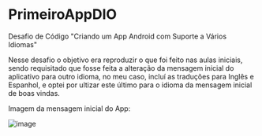 # PrimeiroAppDIO

Desafio de Código "Criando um App Android com Suporte a Vários Idiomas"

Nesse desafio o objetivo era reproduzir o que foi feito nas aulas iniciais, sendo requisitado que fosse feita a alteração da mensagem inicial do aplicativo para outro idioma, no meu caso,
incluí as traduções para Inglês e Espanhol, e optei por ultizar este último para o idioma da mensagem inicial de boas vindas.

Imagem da mensagem inicial do App:



![image](https://github.com/Zooooa/PrimeiroAppDIO/assets/85597102/ab38a45f-d3a2-4194-a5da-793ce98537c9)
